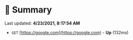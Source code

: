 # 📖 Summary
Last updated: **4/23/2021, 8:17:54 AM**

- `GET` [https://google.com](https://google.com) - **Up** (132ms)
